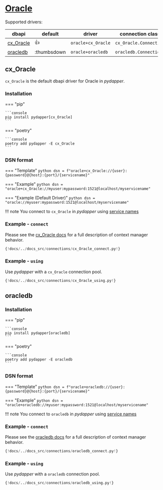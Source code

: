 # [Oracle](https://www.oracle.com/database/)
Supported drivers:

| dbapi                                                                   | default     | driver             | connection class       |
|-------------------------------------------------------------------------|-------------|--------------------|------------------------|
| [cx_Oracle](https://cx-oracle.readthedocs.io/en/latest/)                | :thumbsup:  | `oracle+cx_Oracle` | `cx_Oracle.Connection` |
| [oracledb](https://python-oracledb.readthedocs.io/en/latest/index.html) | :thumbsdown | `oracle+oracledb`  | `oracledb.Connection`  |

## cx_Oracle
`cx_Oracle` is the default dbapi driver for Oracle in *pydapper*.

### Installation
=== "pip"

    ```console
    pip install pydapper[cx_Oracle]
    ```

=== "poetry"

    ```console
    poetry add pydapper -E cx_Oracle
    ```

### DSN format
=== "Template"
    ```python
    dsn = f"oracle+cx_Oracle://{user}:{password}@{host}:{port}/{servicename}"
    ```

=== "Example"
    ```python
    dsn = "oracle+cx_Oracle://myuser:mypassword:1521@localhost/myservicename"
    ```

=== "Example (Default Driver)"
    ```python
    dsn = "oracle://myuser:mypassword:1521@localhost/myservicename"
    ```

!!! note
    You connect to `cx_Oracle` in *pydapper* using [service names](https://docs.oracle.com/cd/B19306_01/server.102/b14237/initparams188.htm#REFRN10194)

### Example - `connect`
Please see the 
[cx_Oracle docs](https://cx-oracle.readthedocs.io/en/latest/user_guide/connection_handling.html#closing-connections) 
for a full description of context manager behavior.

```python
{!docs/../docs_src/connections/cx_Oracle_connect.py!}
```

### Example - `using`
Use *pydapper* with a `cx_Oracle` connection pool.
```python
{!docs/../docs_src/connections/cx_Oracle_using.py!}
```

## oracledb

### Installation
=== "pip"

    ```console
    pip install pydapper[oracledb]
    ```

=== "poetry"

    ```console
    poetry add pydapper -E oracledb
    ```

### DSN format
=== "Template"
    ```python
    dsn = f"oracle+oracledb://{user}:{password}@{host}:{port}/{servicename}"
    ```

=== "Example"
    ```python
    dsn = "oracle+oracledb://myuser:mypassword:1521@localhost/myservicename"
    ```

!!! note
    You connect to `oracledb` in *pydapper* using [service names](https://docs.oracle.com/cd/B19306_01/server.102/b14237/initparams188.htm#REFRN10194)

### Example - `connect`
Please see the 
[oracledb docs](https://python-oracledb.readthedocs.io/en/latest/user_guide/connection_handling.html#creating-a-standalone-connection) 
for a full description of context manager behavior.

```python
{!docs/../docs_src/connections/oracledb_connect.py!}
```

### Example - `using`
Use *pydapper* with a `oracledb` connection pool.

```python
{!docs/../docs_src/connections/oracledb_using.py!}
```
